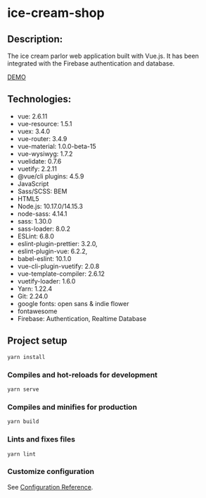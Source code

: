 # ice-cream-shop

## Description:
The ice cream parlor web application built with Vue.js. It has been integrated with the Firebase authentication and database.

[DEMO]()

## Technologies:
- vue: 2.6.11
- vue-resource: 1.5.1
- vuex: 3.4.0
- vue-router: 3.4.9
- vue-material: 1.0.0-beta-15
- vue-wysiwyg: 1.7.2
- vuelidate: 0.7.6
- vuetify: 2.2.11
- @vue/cli plugins: 4.5.9
- JavaScript
- Sass/SCSS: BEM
- HTML5
- Node.js: 10.17.0/14.15.3
- node-sass: 4.14.1
- sass: 1.30.0
- sass-loader: 8.0.2
- ESLint: 6.8.0
- eslint-plugin-prettier: 3.2.0,
- eslint-plugin-vue: 6.2.2,
- babel-eslint: 10.1.0
- vue-cli-plugin-vuetify: 2.0.8
- vue-template-compiler: 2.6.12
- vuetify-loader: 1.6.0
- Yarn: 1.22.4
- Git: 2.24.0
- google fonts: open sans & indie flower
- fontawesome
- Firebase: Authentication, Realtime Database

## Project setup
```
yarn install
```

### Compiles and hot-reloads for development
```
yarn serve
```

### Compiles and minifies for production
```
yarn build
```

### Lints and fixes files
```
yarn lint
```

### Customize configuration
See [Configuration Reference](https://cli.vuejs.org/config/).
